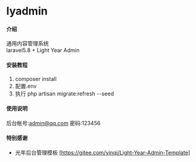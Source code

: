 # lyadmin

#### 介绍
通用内容管理系统  
laravel5.8 + Light Year Admin  

#### 安装教程

1. composer install
2. 配置.env
3. 执行 php artisan migrate:refresh --seed

#### 使用说明

后台帐号:admin@qq.com 密码:123456

#### 特别感谢

- 光年后台管理模板 [https://gitee.com/yinqi/Light-Year-Admin-Template]
